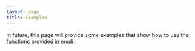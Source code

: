 ```yaml
---
layout: page
title: Examples
---
```


In future, this page will provide some examples that show how to use the functions provided in emdi. 

